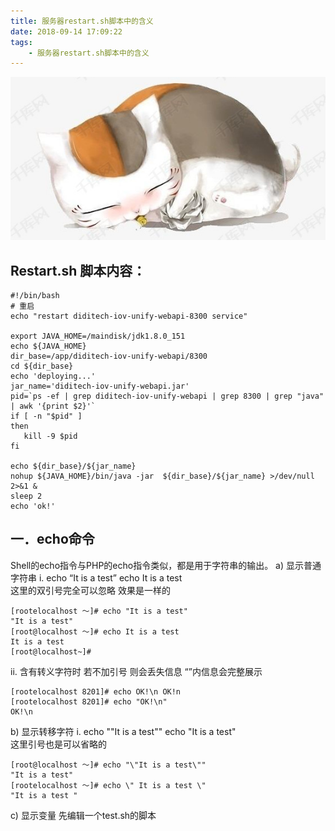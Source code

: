 ```yaml
---
title: 服务器restart.sh脚本中的含义
date: 2018-09-14 17:09:22
tags:
    - 服务器restart.sh脚本中的含义
---
```

![猫咪老师](/images/页面图片/13.png)
## Restart.sh 脚本内容：
```
#!/bin/bash
# 重启
echo "restart diditech-iov-unify-webapi-8300 service"

export JAVA_HOME=/maindisk/jdk1.8.0_151
echo ${JAVA_HOME}
dir_base=/app/diditech-iov-unify-webapi/8300
cd ${dir_base}
echo 'deploying...'
jar_name='diditech-iov-unify-webapi.jar'
pid=`ps -ef | grep diditech-iov-unify-webapi | grep 8300 | grep "java" | awk '{print $2}'`
if [ -n "$pid" ]
then
   kill -9 $pid
fi

echo ${dir_base}/${jar_name}
nohup ${JAVA_HOME}/bin/java -jar  ${dir_base}/${jar_name} >/dev/null 2>&1 &
sleep 2
echo 'ok!'

```

## 一．echo命令
Shell的echo指令与PHP的echo指令类似，都是用于字符串的输出。
a)	显示普通字符串
i.	echo “It is a test”    echo It is a test   
这里的双引号完全可以忽略 效果是一样的
```
[rootelocalhost ～]# echo "It is a test"
"It is a test"
[root@localhost ～]# echo It is a test
It is a test
[root@localhost~]#

```

ii.	含有转义字符时 若不加引号 则会丢失信息  “”内信息会完整展示
```
[rootelocalhost 8201]# echo OK!\n OK!n
[rootelocalhost 8201]# echo "OK!\n"
OK!\n

```

b)	显示转移字符
i.	echo "\"It is a test\""   echo \"It is a test\"  
这里引号也是可以省略的
```
[root@localhost ～]# echo "\"It is a test\""
"It is a test"
[rootelocalhost ～]# echo \" It is a test \"
"It is a test "

```

c)	显示变量
先编辑一个test.sh的脚本





